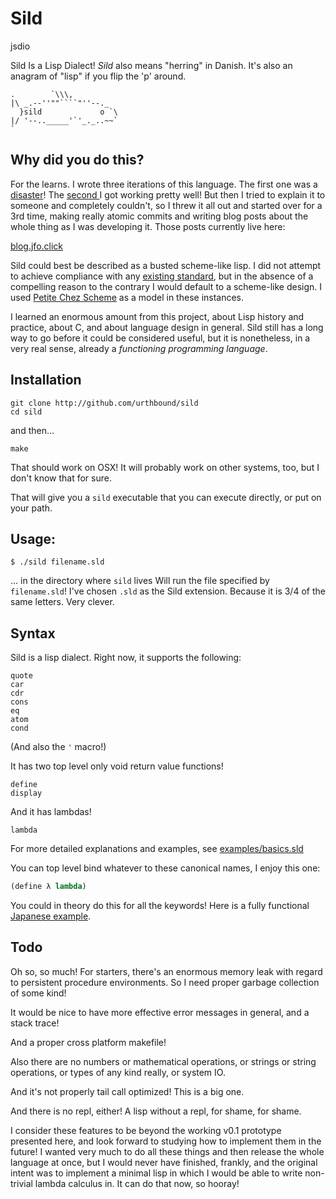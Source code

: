 Sild
=====
jsdio

Sild Is a Lisp Dialect! _Sild_ also means "herring" in Danish. It's also an
anagram of "lisp" if you flip the 'p' around.

```
.        `\\\,
|\ _.--''""````"''--._
  }sild             o `\
|/ '--.._____'`'_._..~~`
`
```

Why did you do this?
------------------

For the learns. I wrote three iterations of this language. The first one was
a [disaster](https://github.com/urthbound/risp)! The [second
](https://github.com/urthbound/sildold) I got working pretty well! But then I
tried to explain it to someone and completely couldn't, so I threw it all out
and started over for a 3rd time, making really atomic commits and
writing blog posts about the whole thing as I was developing it. Those posts
currently live here:

[blog.jfo.click](http://blog.jfo.click)

Sild could best be described as a busted scheme-like lisp. I did not attempt to
achieve compliance with any [existing standard](http://www.r6rs.org/), but in
the absence of a compelling reason to the contrary I would default to a
scheme-like design. I used [Petite Chez
Scheme](http://www.scheme.com/petitechezscheme.html) as a model in these
instances.

I learned an enormous amount from this project, about Lisp history and
practice, about C, and about language design in general. Sild still has a long
way to go before it could be considered useful, but it is nonetheless, in a very
real sense, already a _functioning programming language_.

Installation
------------

```
git clone http://github.com/urthbound/sild
cd sild
```

and then...

```
make
```

That should work on OSX! It will probably work on other systems, too, but I
don't know that for sure.

That will give you a `sild` executable that you can execute directly, or put on
your path.

Usage:
------

```
$ ./sild filename.sld
```

... in the directory where `sild` lives Will run the file specified by
`filename.sld`! I've chosen `.sld` as the Sild extension. Because it is 3/4 of
the same letters. Very clever.

Syntax
------

Sild is a lisp dialect. Right now, it supports the following:

```
quote
car
cdr
cons
eq
atom
cond
```

(And also the `'` macro!)

It has two top level only void return value functions!

```
define
display
```

And it has lambdas!

```
lambda
```

For more detailed explanations and examples, see
[examples/basics.sld](http://github.com/urthbound/sild/blob/master/examples/basics.sld)

You can top level bind whatever to these canonical names, I enjoy this
one:

```scheme
(define λ lambda)
```

You could in theory do this for all the keywords! Here is a fully functional
[Japanese example](http://github.com/urthbound/sild/blob/master/examples/japanese.sld).

Todo
----

Oh so, so much! For starters, there's an enormous memory leak with regard to
persistent procedure environments. So I need proper garbage collection of some kind!

It would be nice to have more effective error messages in general, and a stack
trace!

And a proper cross platform makefile!

Also there are no numbers or mathematical operations, or strings or string
operations, or types of any kind really, or system IO.

And it's not properly tail call optimized! This is a big one.

And there is no repl, either! A lisp without a repl, for shame, for shame.

I consider these features to be beyond the working v0.1 prototype presented
here, and look forward to studying how to implement them in the future! I
wanted very much to do all these things and then release the whole language at
once, but I would never have finished, frankly, and the original intent was to
implement a minimal lisp in which I would be able to write non-trivial lambda
calculus in. It can do that now, so hooray!
